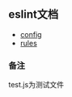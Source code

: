 ## eslint文档

- [config](https://github.com/pavelShen/learn-eslint/blob/master/src/config.md)
- [rules]()

### 备注

test.js为测试文件